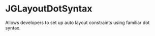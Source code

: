 JGLayoutDotSyntax
=================

Allows developers to set up auto layout constraints using familiar dot syntax.
